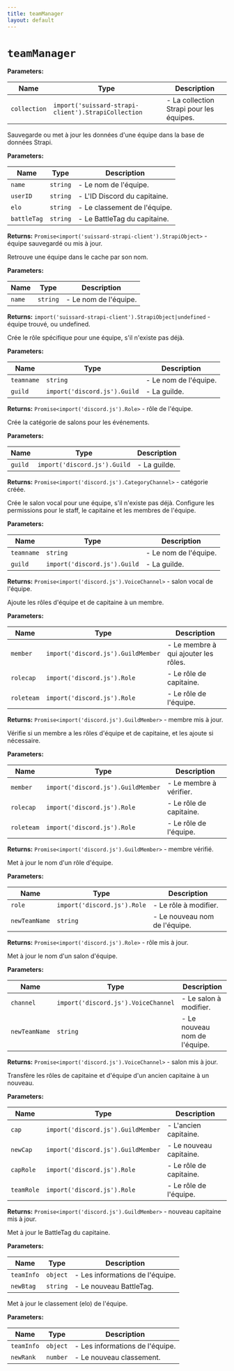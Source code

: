 ```yaml
---
title: teamManager
layout: default
---
```


# `teamManager`



**Parameters:**

| Name | Type | Description |
| ---- | ---- | ----------- |
| `collection` | `import('suissard-strapi-client').StrapiCollection` | - La collection Strapi pour les équipes. |

Sauvegarde ou met à jour les données d'une équipe dans la base de données Strapi.

**Parameters:**

| Name | Type | Description |
| ---- | ---- | ----------- |
| `name` | `string` | - Le nom de l'équipe. |
| `userID` | `string` | - L'ID Discord du capitaine. |
| `elo` | `string` | - Le classement de l'équipe. |
| `battleTag` | `string` | - Le BattleTag du capitaine. |

**Returns:** `Promise<import('suissard-strapi-client').StrapiObject>` - équipe sauvegardé ou mis à jour.

Retrouve une équipe dans le cache par son nom.

**Parameters:**

| Name | Type | Description |
| ---- | ---- | ----------- |
| `name` | `string` | - Le nom de l'équipe. |

**Returns:** `import('suissard-strapi-client').StrapiObject|undefined` - équipe trouvé, ou undefined.

Crée le rôle spécifique pour une équipe, s'il n'existe pas déjà.

**Parameters:**

| Name | Type | Description |
| ---- | ---- | ----------- |
| `teamname` | `string` | - Le nom de l'équipe. |
| `guild` | `import('discord.js').Guild` | - La guilde. |

**Returns:** `Promise<import('discord.js').Role>` - rôle de l'équipe.

Crée la catégorie de salons pour les événements.

**Parameters:**

| Name | Type | Description |
| ---- | ---- | ----------- |
| `guild` | `import('discord.js').Guild` | - La guilde. |

**Returns:** `Promise<import('discord.js').CategoryChannel>` - catégorie créée.

Crée le salon vocal pour une équipe, s'il n'existe pas déjà. Configure les permissions pour le staff, le capitaine et les membres de l'équipe.

**Parameters:**

| Name | Type | Description |
| ---- | ---- | ----------- |
| `teamname` | `string` | - Le nom de l'équipe. |
| `guild` | `import('discord.js').Guild` | - La guilde. |

**Returns:** `Promise<import('discord.js').VoiceChannel>` - salon vocal de l'équipe.

Ajoute les rôles d'équipe et de capitaine à un membre.

**Parameters:**

| Name | Type | Description |
| ---- | ---- | ----------- |
| `member` | `import('discord.js').GuildMember` | - Le membre à qui ajouter les rôles. |
| `rolecap` | `import('discord.js').Role` | - Le rôle de capitaine. |
| `roleteam` | `import('discord.js').Role` | - Le rôle de l'équipe. |

**Returns:** `Promise<import('discord.js').GuildMember>` - membre mis à jour.

Vérifie si un membre a les rôles d'équipe et de capitaine, et les ajoute si nécessaire.

**Parameters:**

| Name | Type | Description |
| ---- | ---- | ----------- |
| `member` | `import('discord.js').GuildMember` | - Le membre à vérifier. |
| `rolecap` | `import('discord.js').Role` | - Le rôle de capitaine. |
| `roleteam` | `import('discord.js').Role` | - Le rôle de l'équipe. |

**Returns:** `Promise<import('discord.js').GuildMember>` - membre vérifié.

Met à jour le nom d'un rôle d'équipe.

**Parameters:**

| Name | Type | Description |
| ---- | ---- | ----------- |
| `role` | `import('discord.js').Role` | - Le rôle à modifier. |
| `newTeamName` | `string` | - Le nouveau nom de l'équipe. |

**Returns:** `Promise<import('discord.js').Role>` - rôle mis à jour.

Met à jour le nom d'un salon d'équipe.

**Parameters:**

| Name | Type | Description |
| ---- | ---- | ----------- |
| `channel` | `import('discord.js').VoiceChannel` | - Le salon à modifier. |
| `newTeamName` | `string` | - Le nouveau nom de l'équipe. |

**Returns:** `Promise<import('discord.js').VoiceChannel>` - salon mis à jour.

Transfère les rôles de capitaine et d'équipe d'un ancien capitaine à un nouveau.

**Parameters:**

| Name | Type | Description |
| ---- | ---- | ----------- |
| `cap` | `import('discord.js').GuildMember` | - L'ancien capitaine. |
| `newCap` | `import('discord.js').GuildMember` | - Le nouveau capitaine. |
| `capRole` | `import('discord.js').Role` | - Le rôle de capitaine. |
| `teamRole` | `import('discord.js').Role` | - Le rôle de l'équipe. |

**Returns:** `Promise<import('discord.js').GuildMember>` - nouveau capitaine mis à jour.

Met à jour le BattleTag du capitaine.

**Parameters:**

| Name | Type | Description |
| ---- | ---- | ----------- |
| `teamInfo` | `object` | - Les informations de l'équipe. |
| `newBtag` | `string` | - Le nouveau BattleTag. |

Met à jour le classement (elo) de l'équipe.

**Parameters:**

| Name | Type | Description |
| ---- | ---- | ----------- |
| `teamInfo` | `object` | - Les informations de l'équipe. |
| `newRank` | `number` | - Le nouveau classement. |


